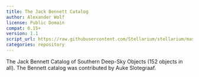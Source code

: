 ```yaml
---
title: The Jack Bennett Catalog
author: Alexander Wolf
license: Public Domain
compat: 0.15+
version: 1.1
script_url: https://raw.githubusercontent.com/Stellarium/stellarium/master/scripts/bennett.ssc
categories: repository
---
```

The Jack Bennett Catalog of Southern Deep-Sky Objects (152 objects in all). The Bennett catalog was contributed by Auke Slotegraaf.